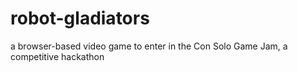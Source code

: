 # robot-gladiators
a browser-based video game to enter in the Con Solo Game Jam, a competitive hackathon

